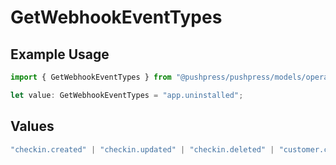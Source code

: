 # GetWebhookEventTypes

## Example Usage

```typescript
import { GetWebhookEventTypes } from "@pushpress/pushpress/models/operations";

let value: GetWebhookEventTypes = "app.uninstalled";
```

## Values

```typescript
"checkin.created" | "checkin.updated" | "checkin.deleted" | "customer.created" | "customer.updated" | "customer.deleted" | "app.installed" | "app.uninstalled"
```
